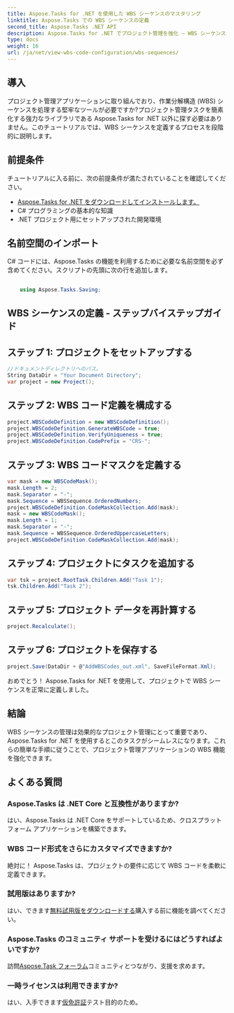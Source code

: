 ```yaml
---
title: Aspose.Tasks for .NET を使用した WBS シーケンスのマスタリング
linktitle: Aspose.Tasks での WBS シーケンスの定義
second_title: Aspose.Tasks .NET API
description: Aspose.Tasks for .NET でプロジェクト管理を強化 – WBS シーケンスをシームレスに定義し、効率を簡単に向上させます。 #アスポーズ #タスク #MSプロジェクト
type: docs
weight: 16
url: /ja/net/view-wbs-code-configuration/wbs-sequences/
---
```

## 導入
プロジェクト管理アプリケーションに取り組んでおり、作業分解構造 (WBS) シーケンスを処理する堅牢なツールが必要ですか?プロジェクト管理タスクを簡素化する強力なライブラリである Aspose.Tasks for .NET 以外に探す必要はありません。このチュートリアルでは、WBS シーケンスを定義するプロセスを段階的に説明します。
## 前提条件
チュートリアルに入る前に、次の前提条件が満たされていることを確認してください。
- [Aspose.Tasks for .NET をダウンロードしてインストールします。](https://releases.aspose.com/tasks/net/)
- C# プログラミングの基本的な知識
- .NET プロジェクト用にセットアップされた開発環境
## 名前空間のインポート
C# コードには、Aspose.Tasks の機能を利用するために必要な名前空間を必ず含めてください。スクリプトの先頭に次の行を追加します。
```csharp
    
    using Aspose.Tasks.Saving;
```
## WBS シーケンスの定義 - ステップバイステップガイド
## ステップ 1: プロジェクトをセットアップする
```csharp
//ドキュメントディレクトリへのパス。
String DataDir = "Your Document Directory";
var project = new Project();
```
## ステップ 2: WBS コード定義を構成する
```csharp
project.WBSCodeDefinition = new WBSCodeDefinition();
project.WBSCodeDefinition.GenerateWBSCode = true;
project.WBSCodeDefinition.VerifyUniqueness = true;
project.WBSCodeDefinition.CodePrefix = "CRS-";
```
## ステップ 3: WBS コードマスクを定義する
```csharp
var mask = new WBSCodeMask();
mask.Length = 2;
mask.Separator = "-";
mask.Sequence = WBSSequence.OrderedNumbers;
project.WBSCodeDefinition.CodeMaskCollection.Add(mask);
mask = new WBSCodeMask();
mask.Length = 1;
mask.Separator = "-";
mask.Sequence = WBSSequence.OrderedUppercaseLetters;
project.WBSCodeDefinition.CodeMaskCollection.Add(mask);
```
## ステップ 4: プロジェクトにタスクを追加する
```csharp
var tsk = project.RootTask.Children.Add("Task 1");
tsk.Children.Add("Task 2");
```
## ステップ 5: プロジェクト データを再計算する
```csharp
project.Recalculate();
```
## ステップ 6: プロジェクトを保存する
```csharp
project.Save(DataDir + @"AddWBSCodes_out.xml", SaveFileFormat.Xml);
```
おめでとう！ Aspose.Tasks for .NET を使用して、プロジェクトで WBS シーケンスを正常に定義しました。
## 結論
WBS シーケンスの管理は効果的なプロジェクト管理にとって重要であり、Aspose.Tasks for .NET を使用するとこのタスクがシームレスになります。これらの簡単な手順に従うことで、プロジェクト管理アプリケーションの WBS 機能を強化できます。
## よくある質問
### Aspose.Tasks は .NET Core と互換性がありますか?
はい、Aspose.Tasks は .NET Core をサポートしているため、クロスプラットフォーム アプリケーションを構築できます。
### WBS コード形式をさらにカスタマイズできますか?
絶対に！ Aspose.Tasks は、プロジェクトの要件に応じて WBS コードを柔軟に定義できます。
### 試用版はありますか?
はい、できます[無料試用版をダウンロードする](https://releases.aspose.com/)購入する前に機能を調べてください。
### Aspose.Tasks のコミュニティ サポートを受けるにはどうすればよいですか?
訪問[Aspose.Task フォーラム](https://forum.aspose.com/c/tasks/15)コミュニティとつながり、支援を求めます。
### 一時ライセンスは利用できますか?
はい、入手できます[仮免許証](https://purchase.aspose.com/temporary-license/)テスト目的のため。